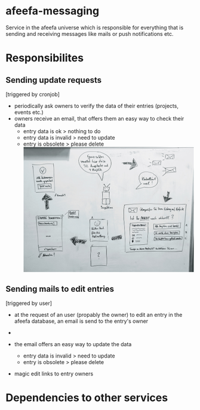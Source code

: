 # afeefa-messaging
Service in the afeefa universe which is responsible for everything that is sending and receiving messages like mails or push notifications etc.

# Responsibilites

## Sending update requests
[triggered by cronjob]
- periodically ask owners to verify the data of their entries (projects, events etc.)
- owners receive an email, that offers them an easy way to check their data
    - entry data is ok > nothing to do
    - entry data is invalid > need to update
    - entry is obsolete > please delete
![User Journey for System](readme/user-journey-of-system-for-update-mails.jpg)

## Sending mails to edit entries
[triggered by user]
- at the request of an user (propably the owner) to edit an entry in the afeefa database, an email is send to the entry's owner
- 
- the email offers an easy way to update the data
    - entry data is invalid > need to update
    - entry is obsolete > please delete

- magic edit links to entry owners

# Dependencies to other services
